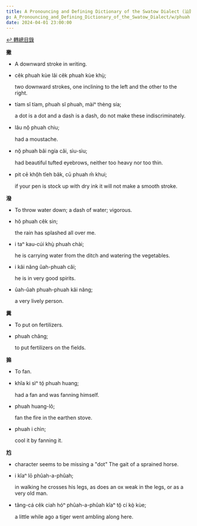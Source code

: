 ```yaml
---
title: A Pronouncing and Defining Dictionary of the Swatow Dialect (汕頭方言音義字典) / phuah
p: A_Pronouncing_and_Defining_Dictionary_of_the_Swatow_Dialect/w/phuah
date: 2024-04-01 23:00:00
---
```


[↩️ 轉總目錄](/A_Pronouncing_and_Defining_Dictionary_of_the_Swatow_Dialect)


**撇**
- A downward stroke in writing.

- cêk phuah kùe lâi cêk phuah kùe khṳ̀;

  two downward strokes, one inclining to the left and the other to the right.

- tíam sĭ tíam, phuah sĭ phuah, màiⁿ thèng sía;

  a dot is a dot and a dash is a dash, do not make these indiscriminately.

- lâu nŏ̤ phuah chiu;

  had a moustache.

- nŏ̤ phuah bâi ngía căi, sìu-sìu;

  had beautiful tufted eyebrows, neither too heavy nor too thin.

- pit cē khô̤h tîeh bâk, cū phuah m̄ khui;

  if your pen is stock up with dry ink it will not make a smooth stroke.

**潑**
- To throw water down; a dash of water; vigorous.

- hŏ phuah cêk sin;

  the rain has splashed all over me.

- i taⁿ kau-cúi khṳ̀ phuah chài;

  he is carrying water from the ditch and watering the vegetables.

- i kâi nâng ûah-phuah căi;

  he is in very good spirits.

- ûah-ûah phuah-phuah kâi nâng;

  a very lively person.

**糞**
- To put on fertilizers.

- phuah châng;

  to put fertilizers on the fields.

**搧**
- To fan.

- khîa ki sìⁿ tó̤ phuah huang;

  had a fan and was fanning himself.

- phuah huang-lô;

  fan the fire in the earthen stove.

- phuah i chìn;

  cool it by fanning it.

**尥**
- character seems to be missing a "dot" The gait of a sprained horse.

- i kîaⁿ lō phûah-a-phûah;

  in walking he crosses his legs, as does an ox weak in the legs, or as a very old man.

- tâng-cá cêk ciah hóⁿ phûah-a-phûah kîaⁿ tŏ̤ cí kò̤ kùe;

  a little while ago a tiger went ambling along here.